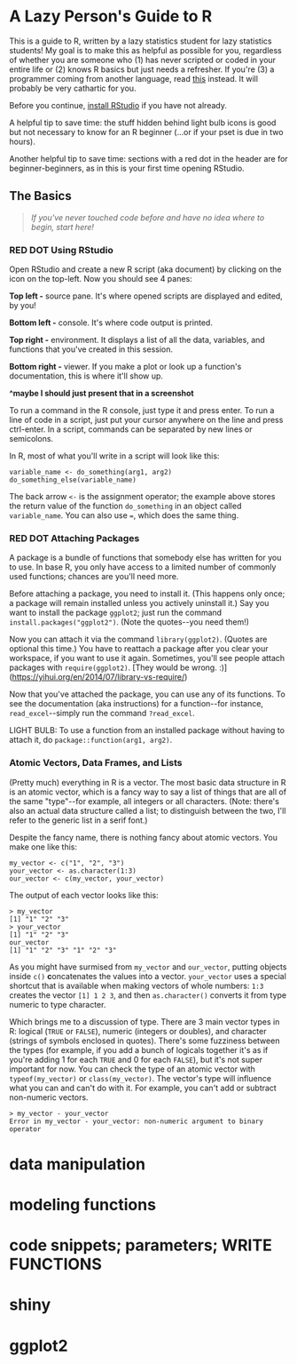# A Lazy Person's Guide to R

This is a guide to R, written by a lazy statistics student for lazy statistics students! My goal is to make this as helpful as possible for you, regardless of whether you are someone who (1) has never scripted or coded in your entire life or (2) knows R basics but just needs a refresher. If you're (3) a programmer coming from another language, read [this](http://arrgh.tim-smith.us/) instead. It will probably be very cathartic for you.

Before you continue, [install RStudio](https://rstudio.com/products/rstudio/download/) if you have not already.

A helpful tip to save time: the stuff hidden behind light bulb icons is good but not necessary to know for an R beginner (...or if your pset is due in two hours).

Another helpful tip to save time: sections with a red dot in the header are for beginner-beginners, as in this is your first time opening RStudio.

## The Basics

>*If you've never touched code before and have no idea where to begin, start here!*

### RED DOT Using RStudio

Open RStudio and create a new R script (aka document) by clicking on the icon on the top-left. Now you should see 4 panes:

**Top left -** source pane. It's where opened scripts are displayed and edited, by you!

**Bottom left -** console. It's where code output is printed.

**Top right -** environment. It displays a list of all the data, variables, and functions that you've created in this session.

**Bottom right -** viewer. If you make a plot or look up a function's documentation, this is where it'll show up.

**^maybe I should just present that in a screenshot**

To run a command in the R console, just type it and press enter. To run a line of code in a script, just put your cursor anywhere on the line and press ctrl-enter. In a script, commands can be separated by new lines or semicolons.

In R, most of what you'll write in a script will 
look like this:

    variable_name <- do_something(arg1, arg2)
    do_something_else(variable_name)

The back arrow `<-` is the assignment operator; the example above stores the return value of the function `do_something` in an object called `variable_name`. You can also use `=`, which does the same thing.

### RED DOT Attaching Packages

A package is a bundle of functions that somebody else has written for you to use. In base R, you only have access to a limited number of commonly used functions; chances are you'll need more.

Before attaching a package, you need to install it. (This happens only once; a package will remain installed unless you actively uninstall it.) Say you want to install the package `ggplot2`; just run the command `install.packages("ggplot2")`. (Note the quotes--you need them!)

Now you can attach it via the command `library(ggplot2)`. (Quotes are optional this time.) You have to reattach a package after you clear your workspace, if you want to use it again. Sometimes, you'll see people attach packages with `require(ggplot2)`. [They would be wrong. :)] (https://yihui.org/en/2014/07/library-vs-require/)

Now that you've attached the package, you can use any of its functions. To see the documentation (aka instructions) for a function--for instance, `read_excel`--simply run the command `?read_excel`.

LIGHT BULB: To use a function from an installed package without having to attach it, do `package::function(arg1, arg2)`. 

### Atomic Vectors, Data Frames, and Lists

(Pretty much) everything in R is a vector. The most basic data structure in R is an atomic vector, which is a fancy way to say a list of things that are all of the same "type"--for example, all integers or all characters. (Note: there's also an actual data structure called a list; to distinguish between the two, I'll refer to the generic list in a serif font.)

Despite the fancy name, there is nothing fancy about atomic vectors. You make one like this:

    my_vector <- c("1", "2", "3")
    your_vector <- as.character(1:3)
    our_vector <- c(my_vector, your_vector)

The output of each vector looks like this:

    > my_vector
    [1] "1" "2" "3"
    > your_vector
    [1] "1" "2" "3"
    our_vector
    [1] "1" "2" "3" "1" "2" "3"

As you might have surmised from `my_vector` and `our_vector`, putting objects inside `c()` **c**oncatenates the values into a vector. `your_vector` uses a special shortcut that is available when making vectors of whole numbers: `1:3` creates the vector `[1] 1 2 3`, and then `as.character()` converts it from type numeric to type character.

Which brings me to a discussion of type. There are 3 main vector types in R: logical (`TRUE` or `FALSE`), numeric (integers or doubles), and character (strings of symbols enclosed in quotes). There's some fuzziness between the types (for example, if you add a bunch of logicals together it's as if you're adding 1 for each `TRUE` and 0 for each `FALSE`), but it's not super important for now. You can check the type of an atomic vector with `typeof(my_vector)` or `class(my_vector)`. The vector's type will influence what you can and can't do with it. For example, you can't add or subtract non-numeric vectors.

    > my_vector - your_vector
    Error in my_vector - your_vector: non-numeric argument to binary operator



# data manipulation
# modeling functions
# code snippets; parameters; WRITE FUNCTIONS
# shiny

# ggplot2
